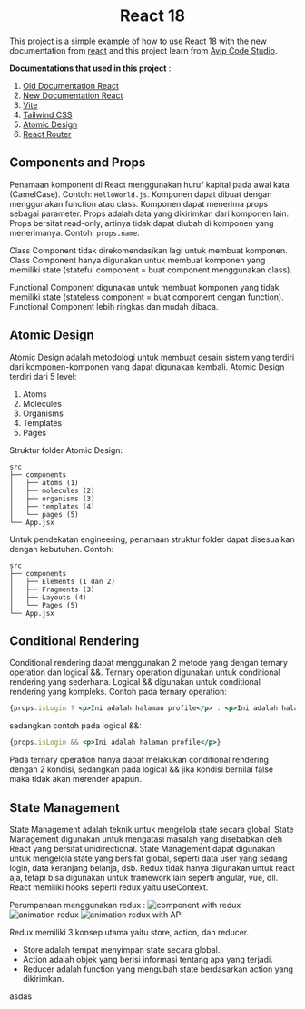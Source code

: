 <h1 style="text-align: center">React 18</h1>

This project is a simple example of how to use React 18 with the new documentation from [react](https://react.dev/) and this project learn from [Avip Code Studio](https://www.youtube.com/@vipcodestudio).

**Documentations that used in this project** :
1. [Old Documentation React](https://legacy.reactjs.org/)
2. [New Documentation React](https://react.dev/)
3. [Vite](https://vitejs.dev/)
4. [Tailwind CSS](https://tailwindcss.com/)
5. [Atomic Design](https://atomicdesign.bradfrost.com/)
6. [React Router](https://reactrouter.com/)

## Components and Props
Penamaan komponent di React menggunakan huruf kapital pada awal kata (CamelCase). Contoh: `HelloWorld.js`. Komponen dapat dibuat dengan menggunakan function atau class. Komponen dapat menerima props sebagai parameter. Props adalah data yang dikirimkan dari komponen lain. Props bersifat read-only, artinya tidak dapat diubah di komponen yang menerimanya. Contoh: `props.name`.

Class Component tidak direkomendasikan lagi untuk membuat komponen. Class Component hanya digunakan untuk membuat komponen yang memiliki state (stateful component = buat component menggunakan class).

Functional Component digunakan untuk membuat komponen yang tidak memiliki state (stateless component = buat component dengan function). Functional Component lebih ringkas dan mudah dibaca.

## Atomic Design
Atomic Design adalah metodologi untuk membuat desain sistem yang terdiri dari komponen-komponen yang dapat digunakan kembali. Atomic Design terdiri dari 5 level:
1. Atoms
2. Molecules
3. Organisms
4. Templates
5. Pages

Struktur folder Atomic Design:
```
src
├── components
│   ├── atoms (1)
│   ├── molecules (2)
│   ├── organisms (3)
│   ├── templates (4)
│   └── pages (5)
└── App.jsx
```

Untuk pendekatan engineering, penamaan struktur folder dapat disesuaikan dengan kebutuhan. Contoh:
```
src
├── components
│   ├── Elements (1 dan 2)
│   ├── Fragments (3)
│   ├── Layouts (4)
│   └── Pages (5)
└── App.jsx
```

## Conditional Rendering
Conditional rendering dapat menggunakan 2 metode yang dengan ternary operation dan logical &&. Ternary operation digunakan untuk conditional rendering yang sederhana. Logical && digunakan untuk conditional rendering yang kompleks.
Contoh pada ternary operation:
```jsx
{props.isLogin ? <p>Ini adalah halaman profile</p> : <p>Ini adalah halaman login</p>}
```
sedangkan contoh pada logical &&:
```jsx
{props.isLogin && <p>Ini adalah halaman profile</p>}
```
Pada ternary operation hanya dapat melakukan conditional rendering dengan 2 kondisi, sedangkan pada logical && jika kondisi bernilai false maka tidak akan merender apapun.

## State Management
State Management adalah teknik untuk mengelola state secara global. State Management digunakan untuk mengatasi masalah yang disebabkan oleh React yang bersifat unidirectional. State Management dapat digunakan untuk mengelola state yang bersifat global, seperti data user yang sedang login, data keranjang belanja, dsb.
Redux tidak hanya digunakan untuk react aja, tetapi bisa digunakan untuk framework lain seperti angular, vue, dll. React memiliki hooks seperti redux yaitu useContext.

Perumpanaan menggunakan redux :
![component with redux](https://miro.medium.com/v2/resize:fit:1400/1*87dJ5EB3ydD7_AbhKb4UOQ.png)
![animation redux](https://paulonteri.com/images/thoughts/react-redux/reduxdataflowdiagram-49fa8c3968371d9ef6f2a1486bd40a26.gif)
![animation redux with API](https://res.cloudinary.com/practicaldev/image/fetch/s--m5BdPzhS--/c_limit%2Cf_auto%2Cfl_progressive%2Cq_66%2Cw_880/https://i.imgur.com/riadAin.gif)

Redux memiliki 3 konsep utama yaitu store, action, dan reducer. 
- Store adalah tempat menyimpan state secara global. 
- Action adalah objek yang berisi informasi tentang apa yang terjadi.
- Reducer adalah function yang mengubah state berdasarkan action yang dikirimkan.

asdas